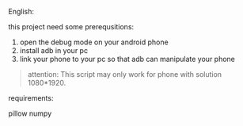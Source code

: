 

English:

this project need some prerequsitions:

1. open the debug mode on your android phone
2. install adb in your pc
3. link your phone to your pc so that adb can manipulate your phone


> attention: This script may only work for phone with solution 1080\*1920.

requirements:

pillow
numpy
